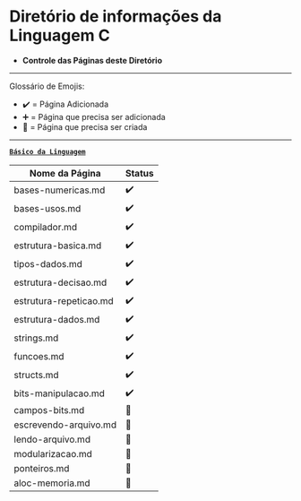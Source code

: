 # Diretório de informações da Linguagem C

* **Controle das Páginas deste Diretório**

---

Glossário de Emojis:

* :heavy_check_mark: = Página Adicionada
* :heavy_plus_sign: = Página que precisa ser adicionada
* :construction: = Página que precisa ser criada

---

[**`Básico da Linguagem`**]()

Nome da Página|Status
|---|---|
bases-numericas.md|:heavy_check_mark:
bases-usos.md|:heavy_check_mark:
compilador.md|:heavy_check_mark:
estrutura-basica.md| :heavy_check_mark:
tipos-dados.md| :heavy_check_mark:
estrutura-decisao.md|:heavy_check_mark:
estrutura-repeticao.md|:heavy_check_mark:
estrutura-dados.md| :heavy_check_mark:
strings.md| :heavy_check_mark:
funcoes.md| :heavy_check_mark:
structs.md| :heavy_check_mark:
bits-manipulacao.md| :heavy_check_mark:
campos-bits.md| :construction:
escrevendo-arquivo.md| :construction:
lendo-arquivo.md|:construction:
modularizacao.md|:construction:
ponteiros.md |:construction:
aloc-memoria.md|:construction:
